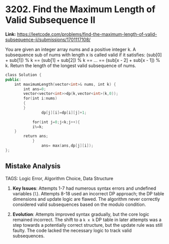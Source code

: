 # 3202. Find the Maximum Length of Valid Subsequence II

**Link:** https://leetcode.com/problems/find-the-maximum-length-of-valid-subsequence-ii/submissions/1701117108/

You are given an integer array nums and a positive integer k. A subsequence sub of nums with length x is called valid if it satisfies: (sub[0] + sub[1]) % k == (sub[1] + sub[2]) % k == ... == (sub[x - 2] + sub[x - 1]) % k. Return the length of the longest valid subsequence of nums.

```cpp
class Solution {
public:
    int maximumLength(vector<int>& nums, int k) {
        int ans=0;
        vector<vector<int>>dp(k,vector<int>(k,0));
        for(int i:nums)
        {
        }
                dp[j][i]=dp[i][j]+1;
            
            for(int j=0;j<k;j++){
            i%=k;
    }
        return ans;
            }
                ans= max(ans,dp[j][i]);
};
```

## Mistake Analysis

TAGS: Logic Error, Algorithm Choice, Data Structure

1. **Key Issues**: Attempts 1-7 had numerous syntax errors and undefined variables (`l`).  Attempts 8-18 used an incorrect DP approach; the DP table dimensions and update logic are flawed.  The algorithm never correctly considered valid subsequences based on the modulo condition.

2. **Evolution**: Attempts improved syntax gradually, but the core logic remained incorrect. The shift to a `k x k` DP table in later attempts was a step towards a potentially correct structure, but the update rule was still faulty.  The code lacked the necessary logic to track valid subsequences.

